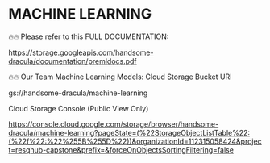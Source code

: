 # MACHINE LEARNING
🔥🔥 Please refer to this FULL DOCUMENTATION:

https://storage.googleapis.com/handsome-dracula/documentation/premldocs.pdf

🔥🔥 Our Team Machine Learning Models:
Cloud Storage Bucket URI

gs://handsome-dracula/machine-learning

Cloud Storage Console (Public View Only)

https://console.cloud.google.com/storage/browser/handsome-dracula/machine-learning?pageState=(%22StorageObjectListTable%22:(%22f%22:%22%255B%255D%22))&organizationId=112315058424&project=resqhub-capstone&prefix=&forceOnObjectsSortingFiltering=false
